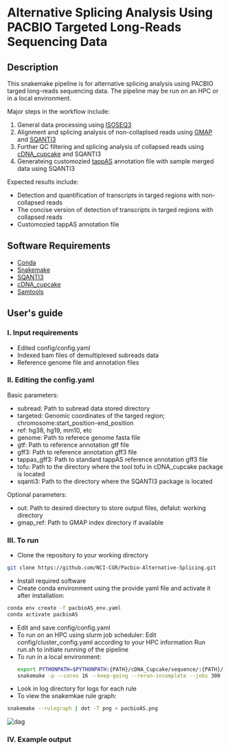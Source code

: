 # Alternative Splicing Analysis Using PACBIO Targeted Long-Reads Sequencing Data
## Description
This snakemake pipeline is for alternative splicing analysis using PACBIO targed long-reads sequencing data. The pipeline may be run on an HPC or in a local environment.

Major steps in the workflow include:
1) General data processing using [ISOSEQ3](https://github.com/PacificBiosciences/IsoSeq)
2) Alignment and splicing analysis of non-collaplsed reads using [GMAP](http://research-pub.gene.com/gmap/) and [SQANTI3](https://github.com/ConesaLab/SQANTI3)
3) Further QC filtering and splicing analysis of collapsed reads using [cDNA_cupcake](https://github.com/Magdoll/cDNA_Cupcake) and SQANTI3
4) Generateing customozied [tappAS](https://tappas.org/) annotation file with sample merged data using SQANTI3

Expected results include:
* Detection and quantification of transcripts in targed regions with non-collapsed reads
* The concise version of detection of transcripts in targed regions with collapsed reads
* Customozied tappAS annotation file

## Software Requirements
* [Conda](https://conda.io/projects/conda/en/latest/user-guide/install/index.html)
* [Snakemake](https://snakemake.readthedocs.io/en/stable/)
* [SQANTI3](https://github.com/ConesaLab/SQANTI3)
* [cDNA_cupcake](https://github.com/Magdoll/cDNA_Cupcake)
* [Samtools](http://www.htslib.org/)

## User's guide
### I. Input requirements
* Edited config/config.yaml
* Indexed bam files of demultiplexed subreads data
* Reference genome file and annotation files

### II. Editing the config.yaml
Basic parameters:
* subread: Path to subread data stored directory
* targeted: Genomic coordinates of the targed region; chromosome:start_position-end_position
* ref: hg38, hg19, mm10, etc
* genome: Path to referece genome fasta file
* gtf: Path to reference annotation gtf file
* gff3: Path to reference annotation gff3 file
* tappas_gff3: Path to standard tappAS reference annotation gff3 file
* tofu: Path to the directory where the tool tofu in cDNA_cupcake package is located
* sqanti3: Path to the directory where the SQANTI3 package is located

Optional parameters:
* out: Path to desired directory to store output files, defalut: working directory
* gmap_ref: Path to GMAP index directory if available

### III. To run
* Clone the repository to your working directory
```bash
git clone https://github.com/NCI-CGR/Pacbio-Alternative-Splicing.git
```
* Install required software
* Create conda environment using the provide yaml file and activate it after installation:
```bash
conda env create -f pacbioAS_env.yaml
conda activate pacbioAS
```
* Edit and save config/config.yaml 
* To run on an HPC using slurm job scheduler: 
  Edit config/cluster_config.yaml according to your HPC information
  Run run.sh to initiate running of the pipeline 
* To run in a local environment:
  ```bash
  export PYTHONPATH=$PYTHONPATH:{PATH}/cDNA_Cupcake/sequence/:{PATH}/conda/envs/sqanti3/lib/python3.7/site-packages/
  snakemake -p --cores 16 --keep-going --rerun-incomplete --jobs 300 --latency-wait 120 all
  ```
* Look in log directory for logs for each rule
* To view the snakemkae rule graph:
```bash
snakemake --rulegraph | dot -T png > pacbioAS.png
```
![dag]()


### IV. Example output
```bash

```
